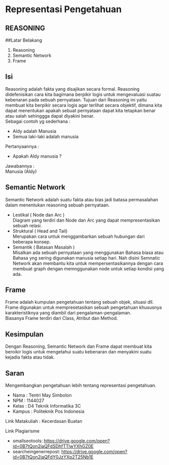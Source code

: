 # Representasi Pengetahuan

## REASONING
##Latar Belakang
1. Reasoning
2. Semantic Network
3. Frame

## Isi
Reasoning adalah fakta yang disajikan secara formal. Reasoning didefenisikan cara kita bagimana berpikir logis untuk mengevaluasi suatau kebenaran pada sebuah pernyataan. Tujuan dari Reasoning ini yaitu membuat kita berpikir secara logis agar terlihat secara objektif, dimana kita dapat menentukan apakah sebuat pernyataan dapat kita tetapkan benar atau salah sehinggga dapat diyakini benar.<br> 
Sebagai contoh yg sederhana :
* Aldy adalah Manusia
* Semua laki-laki adalah manusia

Pertanyaannya :
* Apakah Aldy manusia ?

Jawabannya :<br>
Manusia (Aldy)

## Semantic Network 
Semantic Network adalah suatu fakta atau bias jadi batasa permasalahan dalam menentukan reasoning sebuah pernyataan.
* Lestikal ( Node dan Arc )<br>
Diagram yang terdiri dan Node dan Arc yang dapat mempresentasikan sebuah relasi.
* Struktural ( Head and Tail)<br>
Merupakan cara untuk menggambarkan sebuah hubungan dari beberapa konsep.
* Semantik ( Batasan Masalah )<br>
Misalkan ada sebuah pernyataan yang menggunakan Bahasa biasa atau Bahasa yng sering digunakan manusia setiap hari. Nah disini Semnatic Network akan membantu kita untuk mempersentasikannya dengan cara membuat graph dengan memnggunakan node untuk setiap kondisi yang ada.

## Frame
Frame adalah kumpulan pengetahuan tentang sebuah objek, situasi dll. Frame digunakan untuk mempresetasikan sebuah pengetahuan khususnya karakteristiknya yang diambil dari pengalaman-pengalaman.<br>
Biasanya Frame terdiri dari Class, Atribut dan Method.

## Kesimpulan 
Dengan Reasoning, Semantic Network dan Frame dapat membuat kita beroikir logis untuk mengetahui suatu kebenaran dan menyakini suatu kejadia fakta atau tidak.

## Saran
Mengembangkan pengetahuan lebih tentang representasi pengetahuan.<br>

* Nama : Tentri May Simbolon
* NPM : 1144027
* Kelas : D4 Teknik Informatika 3C
* Kampus : Politeknik Pos Indonesia

Link Matakuliah : Kecerdasan Buatan

Link Plagiarisme 
* smallseotools: https://drive.google.com/open?id=0B7tQon2iaQFdSDhfTTlwYXhGZ0E
* searcheingenerrepost: https://drive.google.com/open?id=0B7tQon2iaQFdY0JzYXp2T25Nb1E